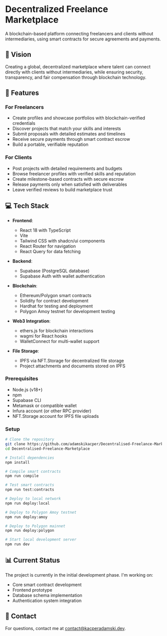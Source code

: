 # Decentralized Freelance Marketplace

A blockchain-based platform connecting freelancers and clients without intermediaries, using smart contracts for secure agreements and payments.

## 🌟 Vision

Creating a global, decentralized marketplace where talent can connect directly with clients without intermediaries, while ensuring security, transparency, and fair compensation through blockchain technology.

## 🚀 Features

### For Freelancers

- Create profiles and showcase portfolios with blockchain-verified credentials
- Discover projects that match your skills and interests
- Submit proposals with detailed estimates and timelines
- Receive secure payments through smart contract escrow
- Build a portable, verifiable reputation

### For Clients

- Post projects with detailed requirements and budgets
- Browse freelancer profiles with verified skills and reputation
- Create milestone-based contracts with secure escrow
- Release payments only when satisfied with deliverables
- Leave verified reviews to build marketplace trust

## 💻 Tech Stack

- **Frontend**:

  - React 18 with TypeScript
  - Vite
  - Tailwind CSS with shadcn/ui components
  - React Router for navigation
  - React Query for data fetching

- **Backend**:

  - Supabase (PostgreSQL database)
  - Supabase Auth with wallet authentication

- **Blockchain**:

  - Ethereum/Polygon smart contracts
  - Solidity for contract development
  - Hardhat for testing and deployment
  - Polygon Amoy testnet for development testing

- **Web3 Integration**:

  - ethers.js for blockchain interactions
  - wagmi for React hooks
  - WalletConnect for multi-wallet support

- **File Storage**:
  - IPFS via NFT.Storage for decentralized file storage
  - Project attachments and documents stored on IPFS

### Prerequisites

- Node.js (v18+)
- npm
- Supabase CLI
- Metamask or compatible wallet
- Infura account (or other RPC provider)
- NFT.Storage account for IPFS file uploads

### Setup

```bash
# Clone the repository
git clone https://github.com/adamskikacper/Decentralised-Freelance-Marketplace
cd Decentralised-Freelance-Marketplace

# Install dependencies
npm install

# Compile smart contracts
npm run compile

# Test smart contracts
npm run test:contracts

# Deploy to local network
npm run deploy:local

# Deploy to Polygon Amoy testnet
npm run deploy:amoy

# Deploy to Polygon mainnet
npm run deploy:polygon

# Start local development server
npm run dev
```

## 📊 Current Status

The project is currently in the initial development phase. I'm working on:

- Core smart contract development
- Frontend prototype
- Database schema implementation
- Authentication system integration

## 📧 Contact

For questions, contact me at [contact@kacperadamski.dev](mailto:contact@kacperadamski.dev).
